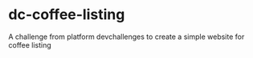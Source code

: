# dc-coffee-listing
A challenge from platform devchallenges to create a simple website for coffee listing
